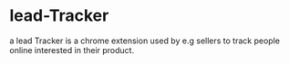 # lead-Tracker
a lead Tracker is a chrome extension
 used by e.g sellers  to track people online interested in their product. 

